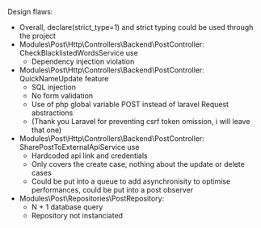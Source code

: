 Design flaws:

- Overall, declare(strict_type=1) and strict typing could be used through the project
- Modules\Post\Http\Controllers\Backend\PostController: CheckBlacklistedWordsService use 
    - Dependency injection violation
- Modules\Post\Http\Controllers\Backend\PostController: QuickNameUpdate feature 
    - SQL injection
    - No form validation
    - Use of php global variable POST instead of laravel Request abstractions
    - (Thank you Laravel for preventing csrf token omission, i will leave that one)
- Modules\Post\Http\Controllers\Backend\PostController: SharePostToExternalApiService use
    - Hardcoded api link and credentials
    - Only covers the create case, nothing about the update or delete cases
    - Could be put into a queue to add asynchronisity to optimise performances, could be put into a post observer
- Modules\Post\Repositories\PostRepository:
    - N + 1 database query
    - Repository not instanciated
